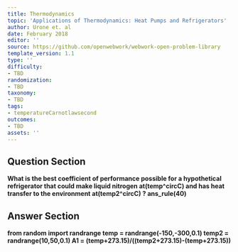 ```yaml
---
title: Thermodynamics
topic: 'Applications of Thermodynamics: Heat Pumps and Refrigerators'
author: Urone et. al
date: February 2018
editor: ''
source: https://github.com/openwebwork/webwork-open-problem-library
template_version: 1.1
type: ''
difficulty:
- TBD
randomization:
- TBD
taxonomy:
- TBD
tags:
- temperatureCarnotlawsecond
outcomes:
- TBD
assets: ''
---
```


## Question Section 

<b>
What is the best coefficient of performance possible for a hypothetical refrigerator that could make liquid nitrogen at(temp^circC) and has heat transfer to the environment at(temp2^circC)  ?
ans_rule(40)



## Answer Section

from random import randrange
temp = randrange(-150,-300,0.1)
temp2 = randrange(10,50,0.1)
A1 = (temp+273.15)/((temp2+273.15)-(temp+273.15))